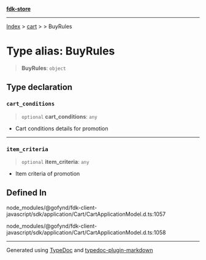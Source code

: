 [**fdk-store**](../../../README.md)
***

[Index](../../../API.md) > [cart](../../README.md) > [<internal>](../README.md) > BuyRules

# Type alias: BuyRules

> **BuyRules**: `object`

## Type declaration

### `cart_conditions`

> `optional` **cart\_conditions**: `any`

- Cart conditions details for promotion

***

### `item_criteria`

> `optional` **item\_criteria**: `any`

- Item criteria of promotion

## Defined In

node\_modules/@gofynd/fdk-client-javascript/sdk/application/Cart/CartApplicationModel.d.ts:1057

node\_modules/@gofynd/fdk-client-javascript/sdk/application/Cart/CartApplicationModel.d.ts:1058

***
Generated using [TypeDoc](https://typedoc.org/) and [typedoc-plugin-markdown](https://www.npmjs.com/package/typedoc-plugin-markdown)
